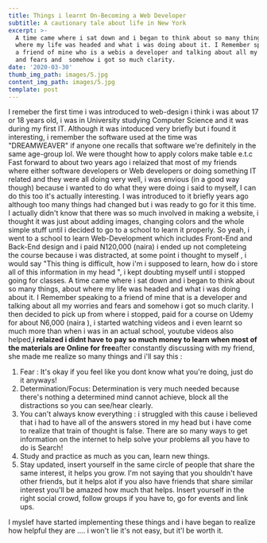 ```yaml
---
title: Things i learnt On-Becoming a Web Developer
subtitle: A cautionary tale about life in New York
excerpt: >-
  A time came where i sat down and i began to think about so many things, about
  where my life was headed and what i was doing about it. I Remember speaking to
  a friend of mine who is a webis a developer and talking about all my worries
  and fears and  somehow i got so much clarity.
date: '2020-03-30'
thumb_img_path: images/5.jpg
content_img_path: images/5.jpg
template: post
---
```

I remeber the first time i was introduced to web-design i think i was about 17 or 18 years old, i was in University studying Computer Science  and it was during my first IT. Although it was intoduced very briefly but i found it interesting, i remember the software used at the time was "DREAMWEAVER" if anyone one recalls that software we're definitely in the same age-group lol. We were thought how to apply colors make table e.t.c 
Fast forward to about two years ago i relaized that most of my friends where either software developers or Web developers or doing something IT related and they were all doing very well, i was envious (in a good way though) because i wanted to do what they were doing i said to myself, I can do this too it's actually interesting. I was introduced to it briefly years ago although too many things had changed but i was ready to go for it this time. I actually didn't know that there was so much involved in making a website, i thought it was just about adding images, changing colors and the whole simple stuff until i decided to go to a school to learn it properly. So yeah, i went to a school to learn Web-Development which includes Front-End and Back-End design and i paid N120,000 (naira) i ended up not completeing the course because i was distracted, at some point i thought to myself , i would say "This thing is difficult, how i'm i supposed to learn, how do i store all of this information in my head ", i kept doubting myself until i stopped going for classes.
A time came where i sat down and i began to think about so many things, about where my life was headed and what i was doing about it. I Remember speaking to a friend of mine that is a developer and talking about all my worries and fears and  somehow i got so much clarity. I then decided to pick up from where i stopped,  paid for a course on Udemy for about  N6,000 (naira ), i started watching videos and i even  learnt so much more than when i was in an actual school, youtube videos also helped,**i relaized i didnt have to pay so much money to learn when most of the materials are Online for free**after constantly discussing with my friend, she made me realize so many things and i'll say this :
1. Fear : It's okay if you feel like you dont know what you're doing, just do it anyways! 
2. Determination/Focus: Determination is very much needed because there's nothing a determined mind cannot achieve, block all the distractions so you can see/hear clearly.
3. You can't always know everything : i struggled with this cause i believed that i had to have all of the answers stored in my head but i have come to realize that train of thought is false. There are so many ways to get information on the internet to help solve your problems all you have to do is Search!
4. Study and practice as much as you can, learn new things.
5.  Stay updated, insert yourself in the same circle of people that share the same interest, it helps you grow. I'm not saying that you shouldn't have other friends, but it helps alot if you also have friends that share similar interest you'll be amazed how much that helps. Insert yourself in the right social crowd, follow groups if you have to, go for events and link ups.

I myslef have started implementing these things and i have began to realize how helpful they are .... i won't lie it's not easy, but it'l be worth it.